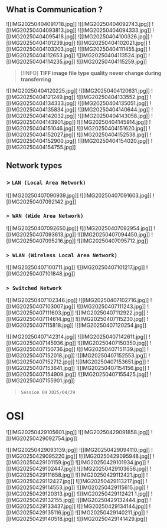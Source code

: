 ## What is Communication ?
![[IMG20250404091718.jpg]]
![[IMG20250404092743.jpg]]
![[IMG20250404093813.jpg]]
![[IMG20250404094333.jpg]]
![[IMG20250404095418.jpg]]
![[IMG20250404100326.jpg]]
![[IMG20250404101239.jpg]]
![[IMG20250404102021.jpg]]
![[IMG20250404103203.jpg]]
![[IMG20250404111455.jpg]]
![[IMG20250404112653.jpg]]
![[IMG20250404113524.jpg]]
![[IMG20250404114235.jpg]]
![[IMG20250404115259.jpg]]

>[!INFO]
> **TIFF image file type quality never change during transferring**

![[IMG20250404120225.jpg]]
![[IMG20250404120631.jpg]]
![[IMG20250404121249.jpg]]
![[IMG20250404133552.jpg]]
![[IMG20250404134333.jpg]]
![[IMG20250404135051.jpg]]
![[IMG20250404135834.jpg]]
![[IMG20250404140644.jpg]]
![[IMG20250404142032.jpg]]
![[IMG20250404143058.jpg]]
![[IMG20250404143901.jpg]]
![[IMG20250404145914.jpg]]
![[IMG20250404151046.jpg]]
![[IMG20250404151620.jpg]]
![[IMG20250404152027.jpg]]
![[IMG20250404152538.jpg]]
![[IMG20250404152900.jpg]]
![[IMG20250404154020.jpg]]
![[IMG20250404154755.jpg]]




## Network types

### > `LAN (Local Area Network)`

![[IMG20250407090939.jpg]]
![[IMG20250407091603.jpg]]
![[IMG20250407092142.jpg]]



### `> WAN (Wide Area Network)`
![[IMG20250407092650.jpg]]
![[IMG20250407092954.jpg]]
![[IMG20250407093613.jpg]]
![[IMG20250407094450.jpg]]
![[IMG20250407095216.jpg]]
![[IMG20250407095712.jpg]]



  
### `> WLAN (Wireless Local Area Network)`
![[IMG20250407100711.jpg]]
![[IMG20250407101217.jpg]]
![[IMG20250407101848.jpg]]

### `> Switched Network`
![[IMG20250407102346.jpg]]
![[IMG20250407102716.jpg]]
![[IMG20250407103007.jpg]]
![[IMG20250407111243.jpg]]
![[IMG20250407111603.jpg]]
![[IMG20250407112922.jpg]]
![[IMG20250407114614.jpg]]
![[IMG20250407115230.jpg]]
![[IMG20250407115818.jpg]]
![[IMG20250407120254.jpg]]











![[IMG20250407142314.jpg]]
![[IMG20250407142611.jpg]]
![[IMG20250407145936.jpg]]
![[IMG20250407150350.jpg]]
![[IMG20250407150736.jpg]]
![[IMG20250407151139.jpg]]
![[IMG20250407152018.jpg]]
![[IMG20250407152553.jpg]]
![[IMG20250407152712.jpg]]
![[IMG20250407153651.jpg]]
![[IMG20250407153641.jpg]]
![[IMG20250407154156.jpg]]
![[IMG20250407154909.jpg]]
![[IMG20250407155425.jpg]]
![[IMG20250407155901.jpg]]

>`Session 04` `2025/04/29`
# OSI
![[IMG20250429105601.jpg]]
![[IMG20250429091858.jpg]]
![[IMG20250429092754.jpg]]

![[IMG20250429093139.jpg]]
![[IMG20250429094110.jpg]]
![[IMG20250429095220.jpg]]
![[IMG20250429095948.jpg]]
![[IMG20250429101159.jpg]]
![[IMG20250429101934.jpg]]
![[IMG20250429102447.jpg]]
![[IMG20250429103656.jpg]]
![[IMG20250429111658.jpg]]
![[IMG20250429112421.jpg]]
![[IMG20250429112427.jpg]]
![[IMG20250429113217.jpg]]
![[IMG20250429114553.jpg]]
![[IMG20250429115615.jpg]]
![[IMG20250429120313.jpg]]
![[IMG20250429112421 1.jpg]]
![[IMG20250429132155.jpg]]
![[IMG20250429132444.jpg]]
![[IMG20250429133437.jpg]]
![[IMG20250429134144.jpg]]
![[IMG20250429135116.jpg]]
![[IMG20250429140211.jpg]]
![[IMG20250429140518.jpg]]
![[IMG20250429141429.jpg]]






 